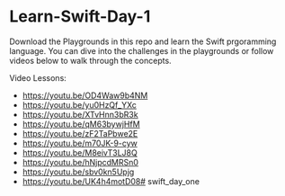 # Learn-Swift-Day-1

Download the Playgrounds in this repo and learn the Swift prgoramming language. You can dive into the challenges in the playgrounds or follow videos below to walk through the concepts.

Video Lessons: 

- https://youtu.be/OD4Waw9b4NM
- https://youtu.be/yu0HzQf_YXc
- https://youtu.be/XTvHnn3bR3k
- https://youtu.be/qM63bywjHfM
- https://youtu.be/zF2TaPbwe2E
- https://youtu.be/m70JK-9-cyw
- https://youtu.be/M8eivT3LJ8Q
- https://youtu.be/hNjpcdMRSn0
- https://youtu.be/sbv0kn5Upjg
- https://youtu.be/UK4h4motD08# swift_day_one
